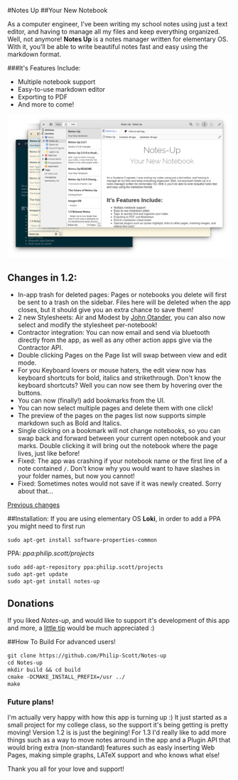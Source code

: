 #Notes Up
##Your New Notebook

As a computer engineer, I've been writing my school notes using just a text editor, and having to manage all my files and keep everything organized. Well, not anymore! **Notes Up** is a notes manager written for elementary OS. With it, you'll be able to write beautiful notes fast and easy using the markdown format.

###It's Features Include:

- Multiple notebook support
- Easy-to-use markdown editor
- Exporting to PDF
- And more to come!

![screenshot](https://github.com/Philip-Scott/Notes-up/blob/master/Screenshot.png?raw=true)

## Changes in 1.2:
- In-app trash for deleted pages: Pages or notebooks you delete will first be sent to a trash on the sidebar. Files here will be deleted when the app closes, but it should give you an extra chance to save them!
- 2 new Stylesheets: Air and Modest by [John Otander](https://github.com/markdowncss), you can also now select and modify the stylesheet per-notebook!
- Contractor integration: You can now email and send via bluetooth directly from the app, as well as any other action apps give via the Contractor API. 
- Double clicking Pages on the Page list will swap between view and edit mode.
- For you Keyboard lovers or mouse haters, the edit view now has keyboard shortcuts for bold, italics and strikethrough. Don't know the keyboard shortcuts? Well you can now see them by hovering over the buttons.
- You can now (finally!) add bookmarks from the UI.
- You can now select multiple pages and delete them with one click! 
- The preview of the pages on the pages list now supports simple markdown such as Bold and Italics. 
- Single clicking on a bookmark will not change notebooks, so you can swap back and forward between your current open notebook and your marks. Double clicking it will bring out the notebook where the page lives, just like before!
- Fixed: The app was crashing if your notebook name or the first line of a note contained `/`. Don't know why you would want to have slashes in your folder names, but now you cannot! 
- Fixed: Sometimes notes would not save if it was newly created. Sorry about that...

[Previous changes](changelog.md)

##Installation:
If you are using elementary OS **Loki**, in order to add a PPA you might need to first run

	sudo apt-get install software-properties-common

PPA: _ppa:philip.scott/projects_

	sudo add-apt-repository ppa:philip.scott/projects
	sudo apt-get update
	sudo apt-get install notes-up

## Donations
If you liked _Notes-up_, and would like to support it's development of this app and more, a [little tip](https://www.paypal.com/cgi-bin/webscr?cmd=_s-xclick&hosted_button_id=WYD9ZJK6ZFUDQ) would be much appreciated :) 

##How To Build
For advanced users!

	git clone https://github.com/Philip-Scott/Notes-up
	cd Notes-up
	mkdir build && cd build 
	cmake -DCMAKE_INSTALL_PREFIX=/usr ../
	make
	
### Future plans! 
I'm actually very happy with how this app is turning up :) It just started as a small project for my college class, so the support it's being getting is pretty moving! Version 1.2 is is just the begining! For 1.3 I'd really like to add more things such as a way to move notes arround in the app and a Plugin API that would bring extra (non-standard) features such as easly inserting Web Pages, making simple graphs, LATeX support and who knows what else! 

Thank you all for your love and support!

